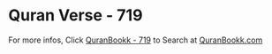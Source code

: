 # Quran Verse - 719 

For more infos, Click [QuranBookk - 719](https://www.quranbookk.com/quran/search?q=719) to Search at [QuranBookk.com](http://quranbookk.com/)